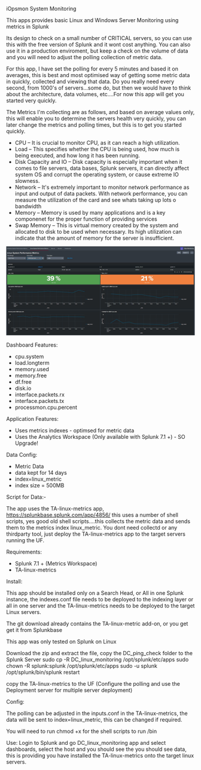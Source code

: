 iOpsmon System Monitoring

This apps provides basic Linux and Windows Server Monitoring using metrics in Splunk

Its design to check on a small number of CRITICAL servers, so you can use this with the free version of Splunk and it wont cost anything. You can also use it in a production enviroment, but keep a check on the volume of data and you will need to adjust the polling collection of metric data.

For this app, I have set the polling for every 5 minutes and based it on averages, this is best and most optimised way of getting some metric data in quickly, collected and viewing that data. Do you really need every second, from 1000's of servers...some do, but then we would have to think about the architecture, data volumes, etc....For now this app will get you started very quickly.

The Metrics I'm collecting are as follows, and based on average values only, this will enable you to determine the servers health very quickly, you can later change the metrics and polling times, but this is to get you started quickly.

- CPU – It is crucial to monitor CPU, as it can reach a high utilization.
- Load – This specifies whether the CPU is being used, how much is being executed, and how long   it has been running.
- Disk Capacity and IO – Disk capacity is especially important when it comes to file servers, data bases, Splunk servers, it can directly affect system OS and corrupt the operating system, or cause extreme IO slowness.
- Network – It's extremely important to monitor network performance as input and output of data packets. With network performance, you can measure the utilization of the card and see whats taking up lots o bandwidth
- Memory – Memory is used by many applications and is a key componenet for the proper function of providing services
- Swap Memory – This is virtual memory created by the system and allocated to disk to be used when necessary. Its high utilization can indicate that the amount of memory for the server is     insufficient.

![](images/iopsmon.jpg)

Dashboard Features:

- cpu.system
- load.longterm
- memory.used
- memory.free
- df.free
- disk.io
- interface.packets.rx
- interface.packets.tx
- processmon.cpu.percent

Application Features:

- Uses metrics indexes - optimsed for metric data
- Uses the Analytics Workspace (Only available with Splunk 7.1 +) - SO Upgrade!

Data Config:
- Metric Data 
- data kept for 14 days
- index=linux_metric
- index size = 500MB

Script for Data:-

The app uses the TA-linux-metrics app, https://splunkbase.splunk.com/app/4856/ this uses a number of shell scripts, yes good old shell scripts....this collects the metric data and sends them to the metrics index linux_metric. You dont need collectd or any thirdparty tool, just deploy the TA-linux-metrics app to the target servers running the UF.

Requirements:
- Splunk 7.1 + (Metrics Workspace) 
- TA-linux-metrics

Install:

This app should be installed only on a Search Head, or All in one Splunk instance, the indexes.conf file needs to be deployed to the indexing layer or all in one server and the TA-linux-metrics needs to be deployed to the target Linux servers.

The git download already contains the TA-linux-metric add-on, or you get get it from Splunkbase

This app was only tested on Splunk on Linux

Download the zip and extract the file, copy the DC_ping_check folder to the Splunk Server
sudo cp -R DC_linux_monitoring /opt/splunk/etc/apps
sudo chown -R splunk:splunk /opt/splunk/etc/apps
sudo -u splunk /opt/splunk/bin/splunk restart

copy the TA-linux-metrics to the UF (Configure the polling and use the Deployment server for multiple server deployment)

Config:

The polling can be adjusted in the inputs.conf in the TA-linux-metrics, the data will be sent to index=linux_metric, this can be changed if required.

You will need to run chmod +x for the shell scripts to run /bin

Use:
Login to Splunk and go DC_linux_monitoring app and select dashboards, select the host and you should see the you should see data, this is providing you have installed the TA-linux-metrics onto the target linux servers.
